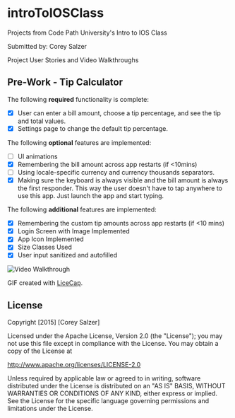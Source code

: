 # introToIOSClass
Projects from Code Path University's Intro to IOS Class

Submitted by: Corey Salzer

Project User Stories and Video Walkthroughs

## Pre-Work - Tip Calculator

The following **required** functionality is complete:

* [X] User can enter a bill amount, choose a tip percentage, and see the tip and total values.
* [X] Settings page to change the default tip percentage.

The following **optional** features are implemented:
* [ ] UI animations
* [X] Remembering the bill amount across app restarts (if <10mins)
* [ ] Using locale-specific currency and currency thousands separators.
* [X] Making sure the keyboard is always visible and the bill amount is always the first responder. This way the user doesn't have to tap anywhere to use this app. Just launch the app and start typing.

The following **additional** features are implemented:

- [X] Remembering the custom tip amounts across app restarts (if <10 mins)
- [X] Login Screen with Image Implemented
- [X] App Icon Implemented
- [X] Size Classes Used
- [X] User input sanitized and autofilled

<img src='https://github.com/coreysalzer/introToIOSClass/blob/master/TipCalculator/TipCalculatorGIF.gif' title='Video Walkthrough' width='' alt='Video Walkthrough' />

GIF created with [LiceCap](http://www.cockos.com/licecap/).

## License

Copyright [2015] [Corey Salzer]

Licensed under the Apache License, Version 2.0 (the "License");
you may not use this file except in compliance with the License.
You may obtain a copy of the License at

http://www.apache.org/licenses/LICENSE-2.0

Unless required by applicable law or agreed to in writing, software
distributed under the License is distributed on an "AS IS" BASIS,
WITHOUT WARRANTIES OR CONDITIONS OF ANY KIND, either express or implied.
See the License for the specific language governing permissions and
limitations under the License.